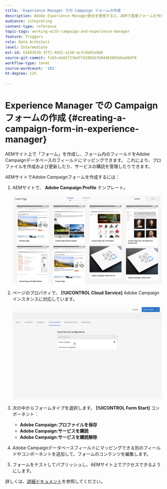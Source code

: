 ```yaml
---
title: 'Experience Manager での Campaign フォームの作成 '
description: Adobe Experience Manager統合を使用すると、AEMで直接フォームを作成して、プロファイルを作成および更新したり、購読を管理したりできます。
audience: integrating
content-type: reference
topic-tags: working-with-campaign-and-experience-manager
feature: Triggers
role: Data Architect
level: Intermediate
exl-id: 61683639-3f71-4652-a138-acfc0e91e868
source-git-commit: fcb5c4a92f23bdffd1082b7b044b5859dead9d70
workflow-type: tm+mt
source-wordcount: '181'
ht-degree: 12%

---
```


# Experience Manager での Campaign フォームの作成 {#creating-a-campaign-form-in-experience-manager}

AEMサイト上で「フォーム」を作成し、フォーム内のフィールドをAdobe Campaignデータベースのフィールドにマッピングできます。 これにより、プロファイルを作成および更新したり、サービスの購読を管理したりできます。

AEMサイトでAdobe Campaignフォームを作成するには：

1. AEMサイトで、 **Adobe Campaign Profile** テンプレート。

   ![](assets/aem_content_forms.png)

1. ページのプロパティで、 **[!UICONTROL Cloud Service]** Adobe Campaignインスタンスに対応しています。

   ![](assets/aem_content_forms_2.png)

1. 次の中からフォームタイプを選択します。 **[!UICONTROL Form Start]** コンポーネント：

   * **Adobe Campaign:プロファイルを保存**
   * **Adobe Campaign:サービスを購読**
   * **Adobe Campaign:サービスを購読解除**

1. Adobe Campaignデータベースフィールドにマッピングできる別のフィールドやコンポーネントを追加して、フォームのコンテンツを編集します。
1. フォームをテストしてパブリッシュし、AEMサイト上でアクセスできるようにします。

詳しくは、[詳細ドキュメント](https://experienceleague.adobe.com/docs/experience-manager-65/authoring/aem-adobe-campaign/adobe-campaign-forms.html)を参照してください。
